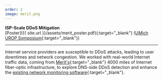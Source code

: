 ```yaml
---
order: 2
image: merit.png
---
```


**ISP-Scale DDoS Mitigation**  
[Poster]({{ site.url }}/assets/merit_poster.pdf){:target="_blank"} ([UMich UROP Symposium](https://lsa.umich.edu/urop){:target="_blank"})

---

Internet service providers are susceptible to DDoS attacks, leading to user
downtimes and network congestion. We worked with real-world Internet traffic
data, coming from [Merit's](https://www.merit.edu){:target="_blank"} 4000 miles
of Internet fiber-optic infrastructure, to explore DNS-side DDoS detection and
enhance the [existing network monitoring
software](https://ieeexplore.ieee.org/abstract/document/7460178/){:target="_blank"}.
